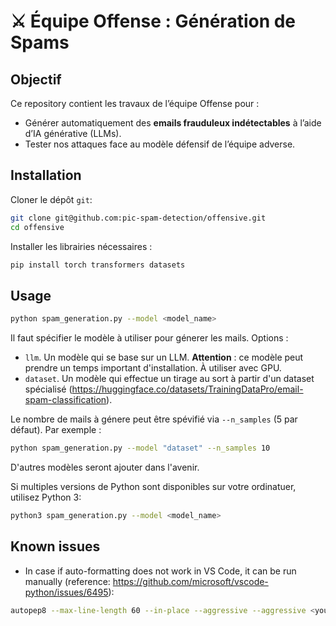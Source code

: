 # ⚔️ Équipe Offense : Génération de Spams

## **Objectif**

Ce repository contient les travaux de l’équipe Offense pour :

- Générer automatiquement des **emails frauduleux indétectables** à l’aide d’IA générative (LLMs).
- Tester nos attaques face au modèle défensif de l’équipe adverse.

## **Installation**

Cloner le dépôt `git`:

```bash
git clone git@github.com:pic-spam-detection/offensive.git
cd offensive
```

Installer les librairies nécessaires :

```bash
pip install torch transformers datasets
```

## **Usage**

```bash
python spam_generation.py --model <model_name>
```

Il faut spécifier le modèle à utiliser pour génerer les mails. Options :

- `llm`. Un modèle qui se base sur un LLM. **Attention** : ce modèle peut prendre un temps important d'installation. À utiliser avec GPU.
- `dataset`. Un modèle qui effectue un tirage au sort à partir d'un dataset spécialisé (https://huggingface.co/datasets/TrainingDataPro/email-spam-classification).

Le nombre de mails à génere peut être spévifié via `--n_samples` (5 par défaut). Par exemple :

```bash
python spam_generation.py --model "dataset" --n_samples 10
```

D'autres modèles seront ajouter dans l'avenir.

Si multiples versions de Python sont disponibles sur votre ordinatuer, utilisez Python 3:

```bash
python3 spam_generation.py --model <model_name>
```

## **Known issues**

- In case if auto-formatting does not work in VS Code, it can be run manually (reference: https://github.com/microsoft/vscode-python/issues/6495):

```bash
autopep8 --max-line-length 60 --in-place --aggressive --aggressive <your_file>.py
```
